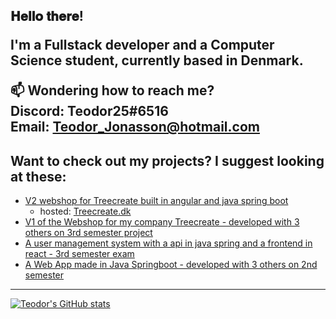 <h2> 𝐇𝐞𝐥𝐥𝐨 𝐭𝐡𝐞𝐫𝐞!
  
I'm a Fullstack developer and a Computer Science student, currently based in Denmark.

📫 Wondering how to reach me? <br>
Discord: Teodor25#6516<br>
Email: [Teodor_Jonasson@hotmail.com](mailto:teodor_jonasson@hotmail.com)

## Want to check out my projects? I suggest looking at these:
- [V2 webshop for Treecreate built in angular and java spring boot](https://github.com/treecreate/webstore)
  - hosted: [Treecreate.dk](https://treecreate.dk)
- [V1 of the Webshop for my company Treecreate - developed with 3 others on 3rd semester project](https://github.com/Kwandes/treecreate)
- [A user management system with a api in java spring and a frontend in react - 3rd semester exam](https://github.com/Teodor25/3rd_semester_24h_exam)
- [A Web App made in Java Springboot - developed with 3 others on 2nd semester](https://github.com/Kwandes/motorhome)


----
[![Teodor's GitHub stats](https://github-readme-stats.vercel.app/api?username=Teodor25)](https://github.com/anuraghazra/github-readme-stats)

